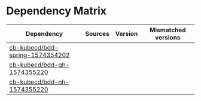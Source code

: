 # Dependency Matrix

Dependency | Sources | Version | Mismatched versions
---------- | ------- | ------- | -------------------
[cb-kubecd/bdd-spring-1574354202](https://github.com/cb-kubecd/bdd-spring-1574354202.git) |  | []() | 
[cb-kubecd/bdd-gh-1574355220](https://github.com/cb-kubecd/bdd-gh-1574355220.git) |  | []() | 
[cb-kubecd/bdd-nh-1574355220](https://github.com/cb-kubecd/bdd-nh-1574355220.git) |  | []() | 
